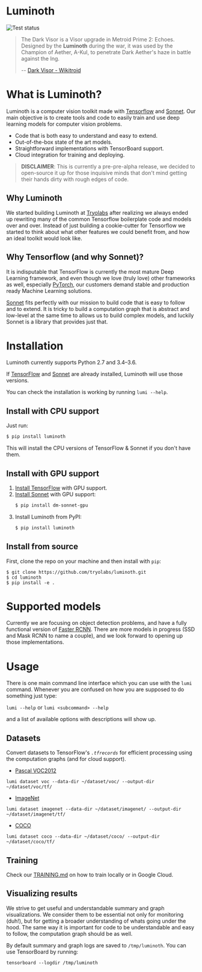 Luminoth
========

![Test status](https://circleci.com/gh/tryolabs/luminoth.png?style=shield&circle-token=35724108fcaca8bd72e6042b9d32956974980b42)


> The Dark Visor is a Visor upgrade in Metroid Prime 2: Echoes. Designed by the **Luminoth** during the war, it was used by the Champion of Aether, A-Kul, to penetrate Dark Aether's haze in battle against the Ing.
>
> -- [Dark Visor - Wikitroid](http://metroid.wikia.com/wiki/Dark_Visor)

# What is Luminoth?

Luminoth is a computer vision toolkit made with [Tensorflow](https://www.tensorflow.org/) and [Sonnet](https://deepmind.github.io/sonnet/). Our main objective is to create tools and code to easily train and use deep learning models for computer vision problems.

- Code that is both easy to understand and easy to extend.
- Out-of-the-box state of the art models.
- Straightforward implementations with TensorBoard support.
- Cloud integration for training and deploying.

> **DISCLAIMER**: This is currently a pre-pre-alpha release, we decided to open-source it up for those inquisive minds that don't mind getting their hands dirty with rough edges of code.

## Why Luminoth

We started building Luminoth at [Tryolabs](https://tryolabs.com/) after realizing we always ended up rewriting many of the common Tensorflow boilerplate code and models over and over. Instead of just building a cookie-cutter for Tensorflow we started to think about what other features we could benefit from, and how an ideal toolkit would look like.

## Why Tensorflow (and why Sonnet)?

It is indisputable that TensorFlow is currently the most mature Deep Learning framework, and even though we love (truly love) other frameworks as well, especially [PyTorch](http://pytorch.org), our customers demand stable and production ready Machine Learning solutions.

[Sonnet](https://deepmind.github.io/sonnet/) fits perfectly with our mission to build code that is easy to follow and to extend. It is tricky to build a computation graph that is abstract and low-level at the same time to allows us to build complex models, and luckily Sonnet is a library that provides just that.

# Installation
Luminoth currently supports Python 2.7 and 3.4–3.6.

If [TensorFlow](https://www.tensorflow.org) and [Sonnet](https://github.com/deepmind/sonnet) are already installed, Luminoth will use those versions.

You can check the installation is working by running `lumi --help`.

## Install with CPU support
Just run:
```bash
$ pip install luminoth
```

This will install the CPU versions of TensorFlow & Sonnet if you don't have them.

## Install with GPU support

1. [Install TensorFlow](https://www.tensorflow.org/install/) with GPU support.
2. [Install Sonnet](https://github.com/deepmind/sonnet#installation) with GPU support:
    ```bash
    $ pip install dm-sonnet-gpu
    ```
3. Install Luminoth from PyPI:
    ```bash
    $ pip install luminoth
    ```

## Install from source

First, clone the repo on your machine and then install with `pip`:

```
$ git clone https://github.com/tryolabs/luminoth.git
$ cd luminoth
$ pip install -e .
```

# Supported models

Currently we are focusing on object detection problems, and have a fully functional version of [Faster RCNN](https://arxiv.org/abs/1506.01497). There are more models in progress (SSD and Mask RCNN to name a couple), and we look forward to opening up those implementations.

# Usage

There is one main command line interface which you can use with the `lumi` command. Whenever you are confused on how you are supposed to do something just type:

`lumi --help` or `lumi <subcommand> --help`

and a list of available options with descriptions will show up.

## Datasets

Convert datasets to TensorFlow's *`.tfrecords`* for efficient processing using the computation graphs (and for cloud support).

- [Pascal VOC2012](http://host.robots.ox.ac.uk:8080/pascal/VOC/voc2012/index.html)

```
lumi dataset voc --data-dir ~/dataset/voc/ --output-dir ~/dataset/voc/tf/
```

- [ImageNet](http://image-net.org/download)

```
lumi dataset imagenet --data-dir ~/dataset/imagenet/ --output-dir ~/dataset/imagenet/tf/
```

- [COCO](http://mscoco.org/dataset/#download)

```
lumi dataset coco --data-dir ~/dataset/coco/ --output-dir ~/dataset/coco/tf/
```

## Training

Check our [TRAINING.md](./TRAINING.md) on how to train locally or in Google Cloud.

## Visualizing results

We strive to get useful and understandable summary and graph visualizations. We consider them to be essential not only for monitoring (duh!), but for getting a broader understanding of whats going under the hood. The same way it is important for code to be understandable and easy to follow, the computation graph should be as well.

By default summary and graph logs are saved to `/tmp/luminoth`. You can use TensorBoard by running:

```
tensorboard --logdir /tmp/luminoth
```
